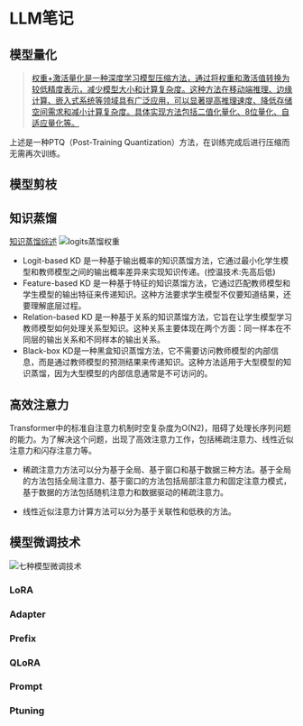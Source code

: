 # LLM笔记

## 模型量化

> [权重+激活量化是一种深度学习模型压缩方法，通过将权重和激活值转换为较低精度表示，减少模型大小和计算复杂度。这种方法在移动端推理、边缘计算、嵌入式系统等领域具有广泛应用，可以显著提高推理速度、降低存储空间需求和减小计算复杂度。具体实现方法包括二值化量化、8位量化、自适应量化等。](https://mp.weixin.qq.com/s?__biz=MzI1MjQ2OTQ3Ng==&mid=2247642336&idx=1&sn=87746fb00404df4d5545159f7b9e523d&chksm=e9efa56bde982c7d8b1db9b2634c91637470cd479ad8213d497a22d2a4d794aabe97ab3c111e&scene=27)

上述是一种PTQ（Post-Training Quantization）方法，在训练完成后进行压缩而无需再次训练。
## 模型剪枝


## 知识蒸馏
[知识蒸馏综述](https://cloud.tencent.com/developer/article/1814300)
![logits蒸馏权重](LLM1.assets/image.jpg)

- Logit-based KD 是一种基于输出概率的知识蒸馏方法，它通过最小化学生模型和教师模型之间的输出概率差异来实现知识传递。(控温技术:先高后低)
- Feature-based KD 是一种基于特征的知识蒸馏方法，它通过匹配教师模型和学生模型的输出特征来传递知识。这种方法要求学生模型不仅要知道结果，还要理解底层过程。
- Relation-based KD 是一种基于关系的知识蒸馏方法，它旨在让学生模型学习教师模型如何处理关系型知识。这种关系主要体现在两个方面：同一样本在不同层的输出关系和不同样本的输出关系。
- Black-box KD是一种黑盒知识蒸馏方法，它不需要访问教师模型的内部信息，而是通过教师模型的预测结果来传递知识。这种方法适用于大型模型的知识蒸馏，因为大型模型的内部信息通常是不可访问的。

## 高效注意力

Transformer中的标准自注意力机制时空复杂度为O(N2)，阻碍了处理长序列问题的能力。为了解决这个问题，出现了高效注意力工作，包括稀疏注意力、线性近似注意力和闪存注意力等。
- 稀疏注意力方法可以分为基于全局、基于窗口和基于数据三种方法。基于全局的方法包括全局注意力、基于窗口的方法包括局部注意力和固定注意力模式，基于数据的方法包括随机注意力和数据驱动的稀疏注意力。

- 线性近似注意力计算方法可以分为基于关联性和低秩的方法。

## 模型微调技术

![七种模型微调技术](LLM1.assets/a68b9326cacef89ee7185eda61030514.png)

###  LoRA

### Adapter

### Prefix

### QLoRA

### Prompt

### Ptuning



